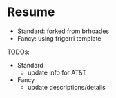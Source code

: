 # Resume
- Standard: forked from brhoades
- Fancy: using frigerri template

TODOs:
- Standard
  - update info for AT&T
- Fancy
  - update descriptions/details
